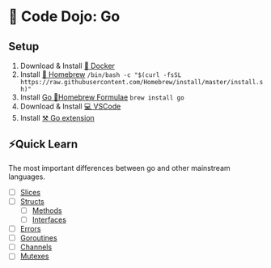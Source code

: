 # 🥋 Code Dojo: Go

## Setup

1. Download & Install [🐳 Docker](https://download.docker.com/mac/stable/Docker.dmg)
2. Install [🍺 Homebrew](https://brew.sh/) `/bin/bash -c "$(curl -fsSL https://raw.githubusercontent.com/Homebrew/install/master/install.sh)"`
3. Install [Go 🧪Homebrew Formulae](https://formulae.brew.sh/formula/go) `brew install go`
4. Download & Install [💻 VSCode](https://code.visualstudio.com/)
5. Install [⚒ Go extension](https://marketplace.visualstudio.com/items?itemName=ms-vscode.Go)

## ⚡️Quick Learn

The most important differences between go and other mainstream languages.

- [ ] [Slices](https://gobyexample.com/slices)
- [ ] [Structs]()
  - [ ] [Methods](https://gobyexample.com/methods)
  - [ ] [Interfaces](https://gobyexample.com/interfaces)
- [ ] [Errors](https://gobyexample.com/errors)
- [ ] [Goroutines](vhttps://gobyexample.com/goroutine)
- [ ] [Channels](https://gobyexample.com/channels)
- [ ] [Mutexes](https://gobyexample.com/mutexes)

